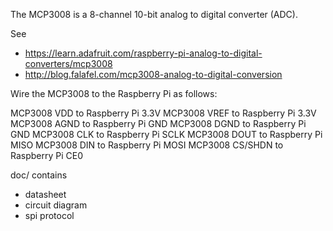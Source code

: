 The MCP3008 is a 8-channel 10-bit analog to digital converter (ADC). 

See 
- https://learn.adafruit.com/raspberry-pi-analog-to-digital-converters/mcp3008
- http://blog.falafel.com/mcp3008-analog-to-digital-conversion

Wire the MCP3008 to the Raspberry Pi as follows:

MCP3008 VDD to Raspberry Pi 3.3V
MCP3008 VREF to Raspberry Pi 3.3V
MCP3008 AGND to Raspberry Pi GND
MCP3008 DGND to Raspberry Pi GND
MCP3008 CLK to Raspberry Pi SCLK
MCP3008 DOUT to Raspberry Pi MISO
MCP3008 DIN to Raspberry Pi MOSI
MCP3008 CS/SHDN to Raspberry Pi CE0

doc/ contains

- datasheet
- circuit diagram
- spi protocol


